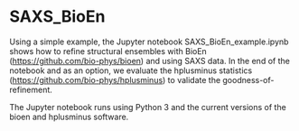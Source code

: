 # SAXS_BioEn
Using a simple example, the Jupyter notebook SAXS_BioEn_example.ipynb shows how to refine structural ensembles with BioEn (https://github.com/bio-phys/bioen) and using SAXS data. In the end of the notebook and as an option, we evaluate the hplusminus statistics (https://github.com/bio-phys/hplusminus) to validate the goodness-of-refinement. 

The Jupyter notebook runs using Python 3 and the current versions of the bioen and hplusminus software. 
